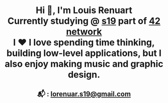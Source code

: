 <h1 align="center">Hi &#128075;, I'm Louis Renuart
<br>Currently studying @ <a href="https://www.s19.be/">s19</a> part of <a href="https://www.42.fr/42-network/">42 network</a>
<br>I &#10084;&#65039; I love spending time thinking, building low-level applications, but I also enjoy making music and graphic design.
  <h2 align="center">📬 : <a href="mailto:lorenuar.s19@gmail.com">lorenuar.s19@gmail.com</a></h2>

